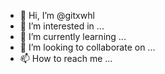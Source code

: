 - 👋 Hi, I’m @gitxwhl
- 👀 I’m interested in ...
- 🌱 I’m currently learning ...
- 💞️ I’m looking to collaborate on ...
- 📫 How to reach me ...

<!---
gitxwhl/gitxwhl is a ✨ special ✨ repository because its `README.md` (this file) appears on your GitHub profile.
You can click the Preview link to take a look at your changes.
--->
